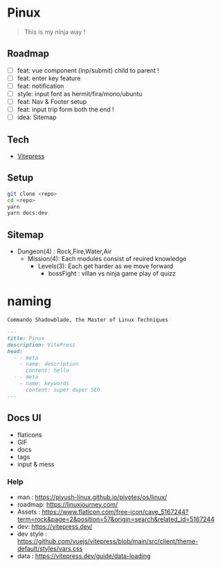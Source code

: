 # Pinux

> This is my ninja way !

## Roadmap

- [ ] feat: vue component (inp/submit) child to parent !
- [ ] feat: enter key feature
- [ ] feat: notification
- [ ] style: input font as hermit/fira/mono/ubuntu
- [ ] feat: Nav & Footer setup
- [ ] feat: input trip form both the end !
- [ ] idea: Sitemap

## Tech

- [Vitepress](https://vitepress.dev/)

## Setup

```sh
git clone <repo>
cd <repo>
yarn
yarn docs:dev
```

## Sitemap

- Dungeon(4) : Rock,Fire,Water,Air
  - Mission(4): Each modules consist of reuired knowledge
    - Levels(3): Each get harder as we move forward
      - bossFight : villan vs ninja game play of quizz


# naming

```
Commando Shadowblade, the Master of Linux Techniques
```

```md
---
title: Pinux
description: VitePress
head:
  - - meta
    - name: description
      content: hello
  - - meta
    - name: keywords
      content: super duper SEO
---
```

## Docs UI

- flaticons
- GIF
- docs
- tags
- input & mess

### Help

- man : https://piyush-linux.github.io/piyotes/os/linux/
- roadmap: https://linuxjourney.com/
- Assets : https://www.flaticon.com/free-icon/cave_5167244?term=rock&page=2&position=57&origin=search&related_id=5167244
- dev: https://vitepress.dev/
- dev style : https://github.com/vuejs/vitepress/blob/main/src/client/theme-default/styles/vars.css
- data : https://vitepress.dev/guide/data-loading
